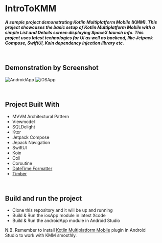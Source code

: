 # IntroToKMM
***A sample project demonstrating Kotlin Multiplatform Mobile (KMM). This project showcases the basic setup of Kotlin Multiplatform Mobile with a simple List and Details screen displaying SpaceX launch info.
This project uses latest technologies for UI as well as backend, like Jetpack Compose, SwiftUI, Koin dependency injection library etc.***

<br/>

## Demonstration by Screenshot
![AndroidApp](https://user-images.githubusercontent.com/15319395/187323330-bac2d04e-bf8a-4957-916b-b58ef3b03bb6.gif)
![iOSApp](https://user-images.githubusercontent.com/15319395/187323261-d26dbd19-afea-4c34-b94c-41ef5e31299b.gif)

<br/>

## Project Built With
- MVVM Architectural Pattern
- Viewmodel
- SQLDelight
- Ktor
- Jetpack Compose
- Jepack Navigation
- SwiftUI
- Koin
- Coil
- Coroutine
- [DateTime Formatter](https://github.com/Kotlin/kotlinx-datetime)
- [Timber](https://github.com/JakeWharton/timber)

<br/>

## Build and run the project

- Clone this repository and it will be up and running
- Build & Run the iosApp module in latest Xcode
- Build & Run the androidApp module in Android Studio

N.B. Remember to install [Kotlin Multiplatform Mobile](https://plugins.jetbrains.com/plugin/14936-kotlin-multiplatform-mobile) plugin in Android Studio to work with KMM smoothly.
